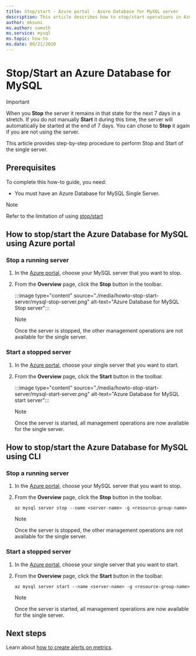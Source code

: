 ```yaml
---
title: Stop/start - Azure portal - Azure Database for MySQL server
description: This article describes how to stop/start operations in Azure Database for MySQL.
author: mksuni
ms.author: sumuth
ms.service: mysql
ms.topic: how-to
ms.date: 09/21/2020
---
```


# Stop/Start an Azure Database for MySQL

> [!IMPORTANT]
>  When you **Stop** the server it remains in that state for the next 7 days in a stretch. If you do not manually **Start** it during this time, the server will automatically be started at the end of 7 days. You can chose to **Stop** it again if you are not using the server.

This article provides step-by-step procedure to perform Stop and Start of the single server.

## Prerequisites

To complete this how-to guide, you need:

-   You must have an Azure Database for MySQL Single Server.

> [!NOTE]
> Refer to the limitation of using [stop/start](concepts-servers.md#limitations-of-stopstart-operation)

## How to stop/start the Azure Database for MySQL using Azure portal

### Stop a running server

1.  In the [Azure portal](https://portal.azure.com/), choose your MySQL server that you want to stop.

2.  From the **Overview** page, click the **Stop** button in the toolbar.

    :::image type="content" source="./media/howto-stop-start-server/mysql-stop-server.png" alt-text="Azure Database for MySQL Stop server":::

    > [!NOTE]
    > Once the server is stopped, the other management operations are not available for the single server.

### Start a stopped server

1.  In the [Azure portal](https://portal.azure.com/), choose your single server that you want to start.

2.  From the **Overview** page, click the **Start** button in the toolbar.

    :::image type="content" source="./media/howto-stop-start-server/mysql-start-server.png" alt-text="Azure Database for MySQL start server":::

    > [!NOTE]
    > Once the server is started, all management operations are now available for the single server.

## How to stop/start the Azure Database for MySQL using CLI

### Stop a running server

1.  In the [Azure portal](https://portal.azure.com/), choose your MySQL server that you want to stop.

2.  From the **Overview** page, click the **Stop** button in the toolbar.

    ```azurecli-interactive
    az mysql server stop --name <server-name> -g <resource-group-name>
    ```
    > [!NOTE]
    > Once the server is stopped, the other management operations are not available for the single server.

### Start a stopped server

1.  In the [Azure portal](https://portal.azure.com/), choose your single server that you want to start.

2.  From the **Overview** page, click the **Start** button in the toolbar.

    ```azurecli-interactive
    az mysql server start --name <server-name> -g <resource-group-name>
    ```
    > [!NOTE]
    > Once the server is started, all management operations are now available for the single server.

## Next steps
Learn about [how to create alerts on metrics](howto-alert-on-metric.md).

